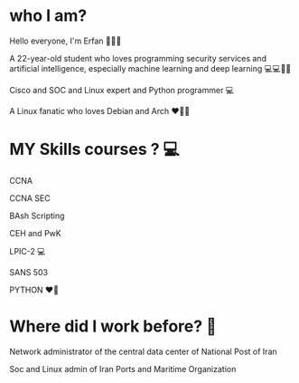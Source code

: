 # who I am?

Hello everyone, I'm Erfan 👋👋👋

A 22-year-old student who loves programming security services and artificial intelligence, especially machine learning and deep learning 💻💻🧠🧠

Cisco and SOC and Linux expert and Python programmer 💻

A Linux fanatic who loves Debian and Arch ❤️‍🔥🥊

# MY Skills courses ? 💻

CCNA

CCNA SEC

BAsh Scripting

CEH and PwK

LPIC-2 💻

SANS 503

PYTHON ❤️‍🔥


# Where did I work before? 💼

Network administrator of the central data center of National Post of Iran

Soc and Linux admin of Iran Ports and Maritime Organization
